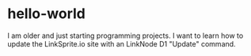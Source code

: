 # hello-world
I am older and just starting programming projects.
I want to learn how to update the LinkSprite.io site with an LinkNode D1 "Update" command.
